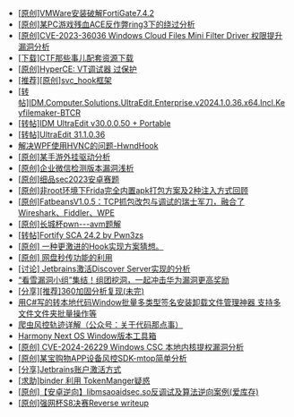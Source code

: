 + [[原创]VMWare安装破解FortiGate7.4.2](https://bbs.kanxue.com/thread-284794.htm)
+ [[原创]某PC游戏残血ACE反作弊ring3下的绕过分析](https://bbs.kanxue.com/thread-284667.htm)
+ [[原创]CVE-2023-36036 Windows Cloud Files Mini Filter Driver 权限提升漏洞分析](https://bbs.kanxue.com/thread-279771.htm)
+ [[下载]CTF那些事儿配套资源下载](https://bbs.kanxue.com/thread-283930.htm)
+ [[原创]HyperCE: VT调试器 过保护](https://bbs.kanxue.com/thread-284822.htm)
+ [[推荐][原创]svc_hook框架](https://bbs.kanxue.com/thread-284713.htm)
+ [[转帖]IDM.Computer.Solutions.UltraEdit.Enterprise.v2024.1.0.36.x64.Incl.Keyfilemaker-BTCR](https://bbs.kanxue.com/thread-284459.htm)
+ [[转帖]IDM UltraEdit v30.0.0.50 + Portable](https://bbs.kanxue.com/thread-277737.htm)
+ [[转帖]UltraEdit 31.1.0.36](https://bbs.kanxue.com/thread-283750.htm)
+ [解决WPF使用HVNC的问题-HwndHook](https://bbs.kanxue.com/thread-284821.htm)
+ [[原创]某手游外挂驱动分析](https://bbs.kanxue.com/thread-284674.htm)
+ [[原创]企业微信检测版本漏洞浅析](https://bbs.kanxue.com/thread-284796.htm)
+ [[原创]细品sec2023安卓赛题](https://bbs.kanxue.com/thread-278648.htm)
+ [[原创]非root环境下Frida完全内置apk打包方案及2种注入方式回顾](https://bbs.kanxue.com/thread-284482.htm)
+ [[原创]FatbeansV1.0.5：TCP抓包改包与调试的瑞士军刀，融合了Wireshark、Fiddler、WPE](https://bbs.kanxue.com/thread-284571.htm)
+ [[原创]长城杯pwn---avm题解](https://bbs.kanxue.com/thread-284826.htm)
+ [[转帖]Fortify SCA 24.2 by Pwn3zs](https://bbs.kanxue.com/thread-284820.htm)
+ [[原创]  一种更激进的Hook实现方案猜想。](https://bbs.kanxue.com/thread-284824.htm)
+ [[原创] 网盘秒传功能的利用](https://bbs.kanxue.com/thread-284783.htm)
+ [[讨论] Jetbrains激活Discover Server实现的分析](https://bbs.kanxue.com/thread-283941.htm)
+ [“看雪漏洞小组”集结！组团挖洞，一起冲击华为漏洞更高奖励](https://bbs.kanxue.com/thread-284477.htm)
+ [[分享][推荐]360加固分析复现(未完)](https://bbs.kanxue.com/thread-284799.htm)
+ [用C#写的转本地代码Window批量多类型签名安装卸载文件管理神器 支持多文件文件夹批量操作等](https://bbs.kanxue.com/thread-280799.htm)
+ [爬虫风控轨迹详解（公众号：关于代码那点事）](https://bbs.kanxue.com/thread-284830.htm)
+ [Harmony Next OS Window版本工具箱](https://bbs.kanxue.com/thread-284829.htm)
+ [[原创] CVE-2024-26229 Windows CSC 本地内核提权漏洞分析](https://bbs.kanxue.com/thread-282185.htm)
+ [[原创]某宝购物APP设备风控SDK-mtop简单分析](https://bbs.kanxue.com/thread-284241.htm)
+ [[分享]Jetbrains账户激活方式](https://bbs.kanxue.com/thread-284298.htm)
+ [[求助]binder 利用 TokenManger疑惑](https://bbs.kanxue.com/thread-284834.htm)
+ [[原创]【安卓逆向】libmsaoaidsec.so反调试及算法逆向案例(爱库存)](https://bbs.kanxue.com/thread-284816.htm)
+ [[原创]强网杯S8决赛Reverse writeup](https://bbs.kanxue.com/thread-284750.htm)
